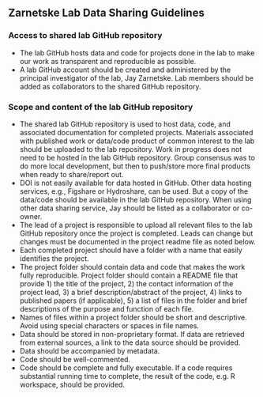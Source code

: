 ## Zarnetske Lab Data Sharing Guidelines


### Access to shared lab GitHub repository


* The lab GitHub hosts data and code for projects done in the lab to make our work as transparent and reproducible as possible.
* A lab GitHub account should be created and administered by the principal investigator of the lab, Jay Zarnetske. Lab members should be added as collaborators to the shared GitHub repository.
 
### Scope and content of the lab GitHub repository


* The shared lab GitHub repository is used to host data, code, and associated documentation for completed projects. Materials associated with published work or data/code product of common interest to the lab should be uploaded to the lab repository. Work in progress does not need to be hosted in the lab GitHub repository.
Group consensus was to do more local development, but then to push/store more final products when ready to share/report out.
* DOI is not easily available for data hosted in GitHub. Other data hosting services, e.g., Figshare or Hydroshare, can be used. But a copy of the data/code should be available in the lab GitHub repository. When using other data sharing service, Jay should be listed as a collaborator or co-owner.
* The lead of a project is responsible to upload all relevant files to the lab GitHub repository once the project is completed. Leads can change but changes must be documented in the project readme file as noted below.
* Each completed project should have a folder with a name that easily identifies the project.
* The project folder should contain data and code that makes the work fully reproducible. Project folder should contain a README file that provide 1) the title of the project, 2) the contact information of the project lead, 3) a brief description/abstract of the project, 4) links to published papers (if applicable), 5) a list of files in the folder and brief descriptions of the purpose and function of each file.
* Names of files within a project folder should be short and descriptive. Avoid using special characters or spaces in file names.
* Data should be stored in non-proprietary format. If data are retrieved from external sources, a link to the data source should be provided.
* Data should be accompanied by metadata.
* Code should be well-commented.
* Code should be complete and fully executable. If a code requires substantial running time to complete, the result of the code, e.g. R workspace, should be provided.
